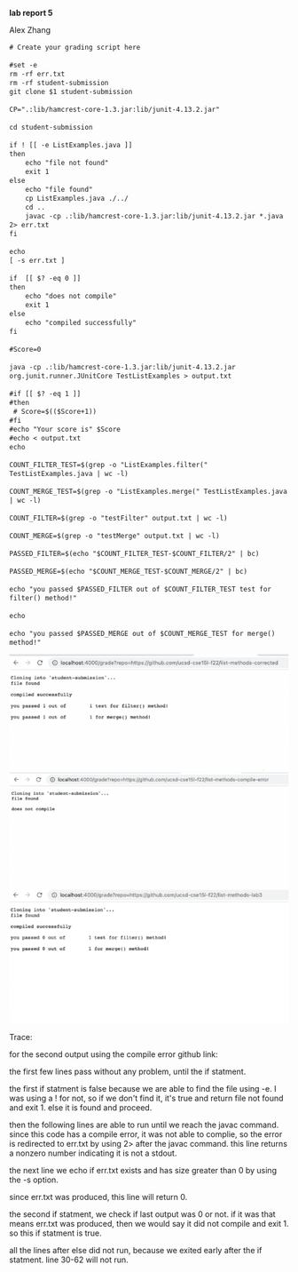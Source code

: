 **lab report 5**

Alex Zhang

```
# Create your grading script here

#set -e
rm -rf err.txt
rm -rf student-submission
git clone $1 student-submission

CP=".:lib/hamcrest-core-1.3.jar:lib/junit-4.13.2.jar"

cd student-submission

if ! [[ -e ListExamples.java ]]
then 
    echo "file not found"
    exit 1
else
    echo "file found"
    cp ListExamples.java ./../
    cd ..
    javac -cp .:lib/hamcrest-core-1.3.jar:lib/junit-4.13.2.jar *.java 2> err.txt
fi

echo
[ -s err.txt ]

if  [[ $? -eq 0 ]]
then
    echo "does not compile"
    exit 1
else
    echo "compiled successfully"
fi
    
#Score=0

java -cp .:lib/hamcrest-core-1.3.jar:lib/junit-4.13.2.jar org.junit.runner.JUnitCore TestListExamples > output.txt

#if [[ $? -eq 1 ]]
#then
 # Score=$(($Score+1))
#fi
#echo "Your score is" $Score
#echo < output.txt 
echo

COUNT_FILTER_TEST=$(grep -o "ListExamples.filter(" TestListExamples.java | wc -l)

COUNT_MERGE_TEST=$(grep -o "ListExamples.merge(" TestListExamples.java | wc -l)

COUNT_FILTER=$(grep -o "testFilter" output.txt | wc -l)

COUNT_MERGE=$(grep -o "testMerge" output.txt | wc -l)

PASSED_FILTER=$(echo "$COUNT_FILTER_TEST-$COUNT_FILTER/2" | bc)

PASSED_MERGE=$(echo "$COUNT_MERGE_TEST-$COUNT_MERGE/2" | bc)

echo "you passed $PASSED_FILTER out of $COUNT_FILTER_TEST test for filter() method!"

echo

echo "you passed $PASSED_MERGE out of $COUNT_MERGE_TEST for merge() method!"
```


![1](cse%2015l%20lab%20rep%205%201.png)
![2](cse%2015l%20lab%20rep%205%202.png)
![3](cse%2015l%20lab%20rep%205%203.png)


Trace:

for the second output using the compile error github link:

the first few lines pass without any problem, until the if statment. 

the first if statment is false because we are able to find the file using -e. I was using a ! for not, so if we don't find it, it's true and return file not found and exit 1. else it is found and proceed.

then the following lines are able to run until we reach the javac command. since this code has a compile error, it was not able to complie, so the error is redirected to err.txt by using 2> after the javac command. this line returns a nonzero number indicating it is not a stdout.

the next line we echo if err.txt exists and has size greater than 0 by using the -s option. 

since err.txt was produced, this line will return 0.

the second if statment, we check if last output was 0 or not. if it was that means err.txt was produced, then we would say it did not compile and exit 1. so this if statment is true.

all the lines after else did not run, because we exited early after the if statment. line 30-62 will not run.